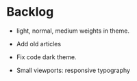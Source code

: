 # Backlog

- light, normal, medium weights in theme.


- Add old articles
- Fix code dark theme.
- Small viewports: responsive typography
